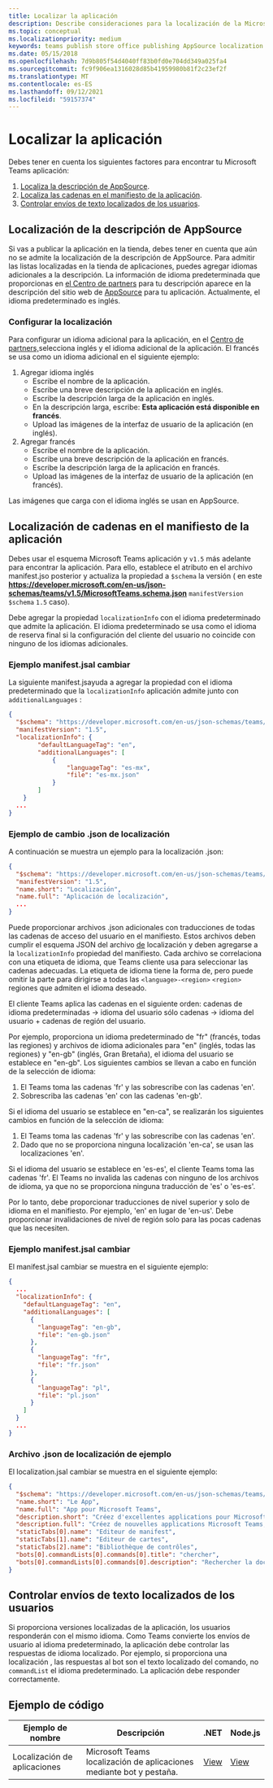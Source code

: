 ```yaml
---
title: Localizar la aplicación
description: Describe consideraciones para la localización de la Microsoft Teams aplicación.
ms.topic: conceptual
ms.localizationpriority: medium
keywords: teams publish store office publishing AppSource localization language
ms.date: 05/15/2018
ms.openlocfilehash: 7d9b805f54d4040ff83b0fd0e704dd349a025fa4
ms.sourcegitcommit: fc9f906ea1316028d85b41959980b81f2c23ef2f
ms.translationtype: MT
ms.contentlocale: es-ES
ms.lasthandoff: 09/12/2021
ms.locfileid: "59157374"
---
```

# <a name="localize-your-app"></a>Localizar la aplicación

Debes tener en cuenta los siguientes factores para encontrar tu Microsoft Teams aplicación:

1. [Localiza la descripción de AppSource](#localize-your-appsource-listing).
1. [Localiza las cadenas en el manifiesto de la aplicación](#localize-strings-in-your-app-manifest). 
1. [Controlar envíos de texto localizados de los usuarios](#handle-localized-text-submissions-from-your-users).

## <a name="localize-your-appsource-listing"></a>Localización de la descripción de AppSource

Si vas a publicar la aplicación en la tienda, debes tener en cuenta que aún no se admite la localización de la descripción de AppSource. Para admitir las listas localizadas en la tienda de aplicaciones, puedes agregar idiomas adicionales a la descripción. La información de idioma predeterminada que proporcionas en [el Centro de partners](/office/dev/store/submit-to-appsource-via-partner-center) para tu descripción aparece en la descripción del sitio web de [AppSource](https://appsource.microsoft.com/marketplace/apps?product=office%3Bteams&page=1 "AppSource es un lugar para todas las necesidades de su equipo. reunir todo, incluidos chats, reuniones, llamadas, archivos y herramientas para permitir un trabajo en equipo más productivo.") para tu aplicación. Actualmente, el idioma predeterminado es inglés.

### <a name="configure-localization"></a>Configurar la localización

Para configurar un idioma adicional para la aplicación, en el [Centro de partners,](/office/dev/store/submit-to-appsource-via-partner-center)selecciona inglés y el idioma adicional de la aplicación. El francés se usa como un idioma adicional en el siguiente ejemplo:

1. Agregar idioma inglés
    * Escribe el nombre de la aplicación.
    * Escribe una breve descripción de la aplicación en inglés.
    * Escribe la descripción larga de la aplicación en inglés.
    * En la descripción larga, escribe: **Esta aplicación está disponible en francés**.
    * Upload las imágenes de la interfaz de usuario de la aplicación (en inglés).
2. Agregar francés
    * Escribe el nombre de la aplicación.
    * Escribe una breve descripción de la aplicación en francés.
    * Escribe la descripción larga de la aplicación en francés.
    * Upload las imágenes de la interfaz de usuario de la aplicación (en francés).

Las imágenes que carga con el idioma inglés se usan en AppSource.

## <a name="localize-strings-in-your-app-manifest"></a>Localización de cadenas en el manifiesto de la aplicación

Debes usar el esquema Microsoft Teams aplicación y `v1.5` más adelante para encontrar la aplicación. Para ello, establece el atributo en el archivo manifest.jso posterior y actualiza la propiedad a `$schema` la versión ( en este **https://developer.microsoft.com/en-us/json-schemas/teams/v1.5/MicrosoftTeams.schema.json** `manifestVersion` `$schema` `1.5` caso). 

Debe agregar la propiedad `localizationInfo` con el idioma predeterminado que admite la aplicación. El idioma predeterminado se usa como el idioma de reserva final si la configuración del cliente del usuario no coincide con ninguno de los idiomas adicionales.

### <a name="example-manifestjson-change"></a>Ejemplo manifest.jsal cambiar

La siguiente manifest.jsayuda a agregar la propiedad con el idioma predeterminado que la `localizationInfo` aplicación admite junto con `additionalLanguages` :

```json
{
  "$schema": "https://developer.microsoft.com/en-us/json-schemas/teams/v1.5/MicrosoftTeams.schema.json",
  "manifestVersion": "1.5",
  "localizationInfo": {
        "defaultLanguageTag": "en",
        "additionalLanguages": [
            {
                "languageTag": "es-mx",
                "file": "es-mx.json"
            }
        ]
    }
  ...
}
```

### <a name="example-localization-json-change"></a>Ejemplo de cambio .json de localización

A continuación se muestra un ejemplo para la localización .json:

```json
{
  "$schema": "https://developer.microsoft.com/en-us/json-schemas/teams/v1.5/MicrosoftTeams.Localization.schema.json",
  "manifestVersion": "1.5",
  "name.short": "Localización",
  "name.full": "Aplicación de localización",
  ...
}
```


Puede proporcionar archivos .json adicionales con traducciones de todas las cadenas de acceso del usuario en el manifiesto. Estos archivos deben cumplir el esquema JSON del archivo [de](../../resources/schema/localization-schema.md) localización y deben agregarse a la `localizationInfo` propiedad del manifiesto. Cada archivo se correlaciona con una etiqueta de idioma, que Teams cliente usa para seleccionar las cadenas adecuadas. La etiqueta de idioma tiene la forma de, pero puede omitir la parte para dirigirse a todas las `<language>-<region>` `<region>` regiones que admiten el idioma deseado.

El cliente Teams aplica las cadenas en el siguiente orden: cadenas de idioma predeterminadas -> idioma del usuario sólo cadenas -> idioma del usuario + cadenas de región del usuario.

Por ejemplo, proporciona un idioma predeterminado de "fr" (francés, todas las regiones) y archivos de idioma adicionales para "en" (inglés, todas las regiones) y "en-gb" (inglés, Gran Bretaña), el idioma del usuario se establece en "en-gb". Los siguientes cambios se llevan a cabo en función de la selección de idioma:

1. El Teams toma las cadenas 'fr' y las sobrescribe con las cadenas 'en'.
1. Sobrescriba las cadenas 'en' con las cadenas 'en-gb'.

Si el idioma del usuario se establece en "en-ca", se realizarán los siguientes cambios en función de la selección de idioma: 

1. El Teams toma las cadenas 'fr' y las sobrescribe con las cadenas 'en'.
1. Dado que no se proporciona ninguna localización 'en-ca', se usan las localizaciones 'en'.

Si el idioma del usuario se establece en 'es-es', el cliente Teams toma las cadenas 'fr'. El Teams no invalida las cadenas con ninguno de los archivos de idioma, ya que no se proporciona ninguna traducción de 'es' o 'es-es'.

Por lo tanto, debe proporcionar traducciones de nivel superior y solo de idioma en el manifiesto. Por ejemplo, 'en' en lugar de 'en-us'. Debe proporcionar invalidaciones de nivel de región solo para las pocas cadenas que las necesiten. 

### <a name="example-manifestjson-change"></a>Ejemplo manifest.jsal cambiar

El manifest.jsal cambiar se muestra en el siguiente ejemplo:

```json
{
  ...
  "localizationInfo": {
    "defaultLanguageTag": "en",
    "additionalLanguages": [
      {
        "languageTag": "en-gb",
        "file": "en-gb.json"
      },
      {
        "languageTag": "fr",
        "file": "fr.json"
      },
      {
        "languageTag": "pl",
        "file": "pl.json"
      }
    ]
  }
  ...
}
```

### <a name="example-localization-json-file"></a>Archivo .json de localización de ejemplo

 El localization.jsal cambiar se muestra en el siguiente ejemplo:

```json
{
  "$schema": "https://developer.microsoft.com/en-us/json-schemas/teams/v1.8/MicrosoftTeams.Localization.schema.json",
  "name.short": "Le App",
  "name.full": "App pour Microsoft Teams",
  "description.short": "Créez d'excellentes applications pour Microsoft Teams avec App.",
  "description.full": "Créez de nouvelles applications Microsoft Teams, concevez et prévisualisez des cartes bot, et explorez la documentation avec App.",
  "staticTabs[0].name": "Editeur de manifest",
  "staticTabs[1].name": "Editeur de cartes",
  "staticTabs[2].name": "Bibliothèque de contrôles",
  "bots[0].commandLists[0].commands[0].title": "chercher",
  "bots[0].commandLists[0].commands[0].description": "Rechercher la documentation Teams pertinente"
}
```

## <a name="handle-localized-text-submissions-from-your-users"></a>Controlar envíos de texto localizados de los usuarios

Si proporciona versiones localizadas de la aplicación, los usuarios responderán con el mismo idioma. Como Teams convierte los envíos de usuario al idioma predeterminado, la aplicación debe controlar las respuestas de idioma localizado. Por ejemplo, si proporciona una localización , las respuestas al bot son el texto localizado del comando, no `commandList` el idioma predeterminado. La aplicación debe responder correctamente.

## <a name="code-sample"></a>Ejemplo de código

| Ejemplo de nombre | Descripción | .NET | Node.js |
|-------------|-------------|------|------|
| Localización de aplicaciones | Microsoft Teams localización de aplicaciones mediante bot y pestaña. | [View](https://github.com/OfficeDev/Microsoft-Teams-Samples/tree/main/samples/app-localization/csharp) |[View](https://github.com/OfficeDev/Microsoft-Teams-Samples/tree/main/samples/app-localization/nodejs) |

